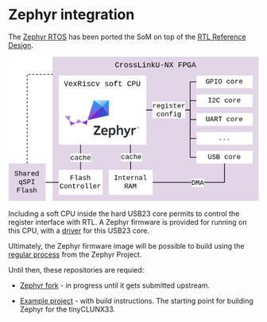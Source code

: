 # Zephyr integration

The [Zephyr RTOS](https://docs.zephyrproject.org/) has been ported the SoM on
top of the [RTL Reference Design](rtl_reference_design.md).

![](images/zephyr_architecture.drawio.png)

Including a soft CPU inside the hard USB23 core permits to control the register
interface with RTL.
A Zephyr firmware is provided for running on this CPU, with a
[driver](https://github.com/tinyvision-ai-inc/zephyr/blob/tinyclunx33/drivers/usb/udc/udc_usb23.c)
for this USB23 core.

Ultimately, the Zephyr firmware image will be possible to build using the
[regular process](https://docs.zephyrproject.org/latest/develop/getting_started/index.html)
from the Zephyr Project.

Until then, these repositories are requied:

- [Zephyr fork](https://github.com/tinyvision-ai-inc/zephyr/tree/tinyclunx33) -
  in progress until it gets submitted upstream.

- [Example project](https://github.com/tinyvision-ai-inc/tinyclunx33_zephyr_example) -
  with build instructions. The starting point for building Zephyr for the
  tinyCLUNX33.
